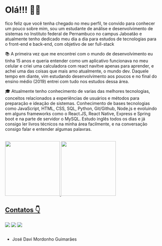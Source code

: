 
<div>
  <h1>Olá!!! 🙋‍♂️ </h1>
  <P>
  fico feliz que você tenha chegado no meu perfil, te convido para conhecer um pouco sobre mim, sou um estudante de análise e desenvolvimento de sistemas no Instituto federal de Pernambuco no campus Jaboatão e atualmente tenho dedicado meu dia a dia para estudos de tecnologias para o front-end e back-end, com objetivo de ser full-stack 

📚 A primeira vez que me encontrei com o mundo de desenvolvimento eu tinha 15 anos e queria entender como um aplicativo funcionava no meu celular e criei uma calculadora com react navitve apenas para aprender, e achei uma das coisas que mais amo atualmente, o mundo dev. Daquele tempo em diante, vim estudando desenvolvimento aos poucos e no final do ensino médio (2019) entrei com tudo nos estudos dessa área.

🎓 Atualmente tenho conhecimento de varias das melhores tecnologias, conceitos relacionados a experiências de usuários e métodos para preparação e ideação de sistemas. Conhecimento de bases tecnologias como JavaScript, HTML, CSS, SQL, Python, Git/Github, Node.js e evoluindo em alguns frameworks como o React.JS, React Native, Express e Spring boot e na parte de servidor o MySQL. Estudo inglês todos os dias e já consigo ler livros técnicos na minha área facilmente, e na conversação consigo falar e entender algumas palavras.
  </p>
</div><br>

<div>
  <a href="https://github.com/Davi-Lv/">
  <img height="180em" src="https://github-readme-stats.vercel.app/api/top-langs/?username=Davi-LV&layout=compact&langs_count=7&theme=codeSTACKr"/>
  <img height="180em" src="https://github-readme-stats.vercel.app/api?username=Davi-LV&show_icons=true&theme=codeSTACKr&include_all_commits=true&count_private=true"/>
</div>
  
<div> 
  <h2>Contatos 👇 </h2>
  <a href="https://www.linkedin.com/in/davi-mordonho-277948236"><img id="linkedIn" align="center" max-width=100%  src="https://img.shields.io/badge/LinkedIn-0077B5?style=for-the-badge&logo=linkedin&logoColor=white"></a>
  <a href="mailto:josedavimordonhoguimaraes@gmail.com"><img id="gmail" align="center" max-width=100%  src="https://img.shields.io/badge/Gmail-D14836?style=for-the-badge&logo=gmail&logoColor=white"></a>
    <a href="https://www.instagram.com/davii_lv/"><img id="instagram" align="center" max-width=100%  src="https://img.shields.io/badge/Instagram-E4405F?style=for-the-badge&logo=instagram&logoColor=white"></a>
</div><br>

 - José Davi Mordonho Guimarães
  
<!--
#JoséDaviMordonhoGuimarães
#JoseDaviMordonhoGuimaraes
#josedavimordonhoguimaraes
#josédavimordonhoguimarães
jose davi mordonho guimaraes
josé davi mordonho guimarães
Jose Davi Mordonho Guimaraes
José Davi Mordonho Guimarães
-->
